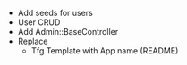 - Add seeds for users
- User CRUD
- Add Admin::BaseController
- Replace
  - Tfg Template with App name (README)